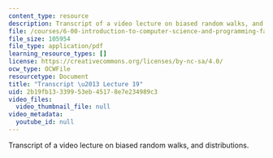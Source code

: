 ```yaml
---
content_type: resource
description: Transcript of a video lecture on biased random walks, and distributions.
file: /courses/6-00-introduction-to-computer-science-and-programming-fall-2008/2b19fb13339953eb45178e7e234989c3_6-00F08-L19.pdf
file_size: 105954
file_type: application/pdf
learning_resource_types: []
license: https://creativecommons.org/licenses/by-nc-sa/4.0/
ocw_type: OCWFile
resourcetype: Document
title: "Transcript \u2013 Lecture 19"
uid: 2b19fb13-3399-53eb-4517-8e7e234989c3
video_files:
  video_thumbnail_file: null
video_metadata:
  youtube_id: null
---
```

Transcript of a video lecture on biased random walks, and distributions.
